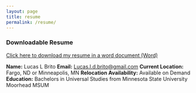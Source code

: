 ```yaml
---
layout: page
title: resume
permalink: /resume/
---
```


### Downloadable Resume
[Click here to download my resume in a word document (Word)](/assets/resume.docx)

**Name:** Lucas L Brito
**Email:** Lucas.l.d.brito@gmail.com
**Current Location:** Fargo, ND or Minneapolis, MN
**Relocation Availability:** Available on Demand
**Education:** Bachelors in Universal Studies from Minnesota State University Moorhead MSUM
